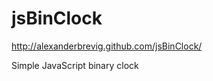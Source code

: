 jsBinClock
==========

http://alexanderbrevig.github.com/jsBinClock/

Simple JavaScript binary clock